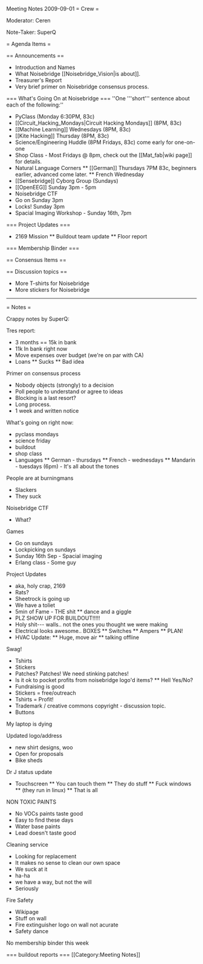 Meeting Notes 2009-09-01 
 = Crew =

Moderator: Ceren

Note-Taker: SuperQ

= Agenda Items =

== Announcements ==
* Introduction and Names
* What Noisebridge [[Noisebridge_Vision|is about]].
* Treasurer's Report
* Very brief primer on Noisebridge consensus process.

=== What's Going On at Noisebridge ===
''One '''short''' sentence about each of the following:''
* PyClass (Monday 6:30PM, 83c)
* [[Circuit_Hacking_Mondays|Circuit Hacking Mondays]] (8PM, 83c)
* [[Machine Learning]] Wednesdays (8PM, 83c)
* [[Kite Hacking]] Thursday (8PM, 83c)
* Science/Engineering Huddle (8PM Fridays, 83c) come early for one-on-one
* Shop Class - Most Fridays @ 8pm, check out the [[Mat_fab|wiki page]] for details.
* Natural Language Corners
** [[German]] Thursdays 7PM 83c, beginners earlier, advanced come later.
** French Wednesday 
* [[Sensebridge]] Cyborg Group (Sundays)
* [[OpenEEG]] Sunday 3pm - 5pm
* Noisebridge CTF
* Go on Sunday 3pm
* Locks! Sunday 3pm
* Spacial Imaging Workshop - Sunday 16th, 7pm

=== Project Updates ===
* 2169 Mission
** Buildout team update
** Floor report

=== Membership Binder ===

== Consensus Items ==

== Discussion topics ==
* More T-shirts for Noisebridge
* More stickers for Noisebridge

----

= Notes =

Crappy notes by SuperQ:

Tres report:
* 3 months == 15k in bank
* 11k In bank right now
* Move expenses over budget (we're on par with CA)
* Loans
** Sucks
** Bad idea

Primer on consensus process
* Nobody objects (strongly) to a decision
* Poll people to understand or agree to ideas
* Blocking is a last resort?
* Long process.
* 1 week and written notice

What's going on right now:
* pyclass mondays
* science friday
* buildout
* shop class
* Languages
** German - thursdays
** French - wednesdays
** Mandarin - tuesdays (6pm) - It's all about the tones

People are at burningmans
* Slackers
* They suck

Noisebridge CTF
* What?

Games
* Go on sundays
* Lockpicking on sundays
* Sunday 16th Sep - Spacial imaging
* Erlang class - Some guy

Project Updates
* aka, holy crap, 2169
* Rats?
* Sheetrock is going up
* We have a toliet
* 5min of Fame - THE shit
** dance and a giggle
* PLZ SHOW UP FOR BUILDOUT!!!!!
* Holy shit--- walls.. not the ones you thought we were making
* Electrical looks awesome.. BOXES
** Switches
** Ampers
** PLAN!
* HVAC Update:
** Huge, move air
** talking offline

Swag!
* Tshirts
* Stickers
* Patches? Patches! We need stinking patches!
* Is it ok to pocket profits from noisebridge logo'd items?
** Hell Yes/No?
* Fundraising is good
* Stickers = free/outreach
* Tshirts = Profit!
* Trademark / creative commons copyright - discussion topic.
* Buttons

My laptop is dying

Updated logo/address
* new shirt designs, woo
* Open for proposals
* Bike sheds

Dr J status update
* Touchscreen
** You can touch them
** They do stuff
** Fuck windows
** (they run in linux)
** That is all

NON TOXIC PAINTS
* No VOCs paints taste good
* Easy to find these days
* Water base paints
* Lead doesn't taste good

Cleaning service
* Looking for replacement
* It makes no sense to clean our own space
* We suck at it
* ha-ha
* we have a way, but not the will
* Seriously

Fire Safety
* Wikipage
* Stuff on wall
* Fire extinguisher logo on wall not acurate
* Safety dance

No membership binder this week

=== buildout reports ===
[[Category:Meeting Notes]]
